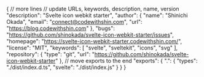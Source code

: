 {
  // more lines
  // update URLs, keywords, description, name, version
  "description": "Svelte icon webkit starter",
  "author": {
    "name": "Shinichi Okada",
    "email": "connect@codewithshin.com",
    "url": "https://blog.codewithshin.com"
  },
  "bugs": "https://github.com/shinokada/svelte-icon-webkit-starter/issues",
  "homepage": "https://svelte-icon-webkit-starter.codewithshin.com/",
  "license": "MIT",
  "keywords": [
    "svelte",
    "sveltekit",
    "icons",
    "svg"
  ],
  "repository": {
    "type": "git",
    "url": "https://github.com/shinokada/svelte-icon-webkit-starter"
  },
  // move exports to the end
  "exports": {
		".": {
			"types": "./dist/index.d.ts",
			"svelte": "./dist/index.js"
		}
	}
}